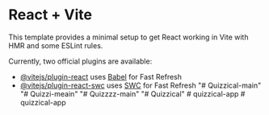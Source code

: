 # React + Vite

This template provides a minimal setup to get React working in Vite with HMR and some ESLint rules.

Currently, two official plugins are available:

- [@vitejs/plugin-react](https://github.com/vitejs/vite-plugin-react/blob/main/packages/plugin-react/README.md) uses [Babel](https://babeljs.io/) for Fast Refresh
- [@vitejs/plugin-react-swc](https://github.com/vitejs/vite-plugin-react-swc) uses [SWC](https://swc.rs/) for Fast Refresh
"# Quizzical-main" 
"# Quizzi-meain" 
"# Quizzzz-main" 
"# Quizzical" 
#   q u i z z i c a l - a p p 
 
 #   q u i z z i c a l - a p p 
 
 